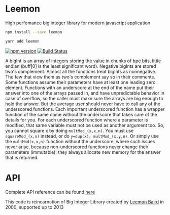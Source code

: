 # Leemon

High perfomance big integer library for modern javascript application

```bash
npm install --save leemon
```

```bash
yarn add leemon
```

[![npm version][npm-image]][npm-url]
[![Build Status][travis-image]][travis-url]


A bigInt is an array of integers storing the value in chunks of bpe bits, little endian (buff[0] is the least significant word).
Negative bigInts are stored two's complement. Almost all the functions treat bigInts as nonnegative. The few that view them as two's complement say so in their comments.
Some functions assume their parameters have at least one leading zero element.
Functions with an underscore at the end of the name put their answer into one of the arrays passed in, and have unpredictable behavior in case of overflow, so the caller must make sure the arrays are big enough to hold the answer.
But the average user should never have to call any of the underscored functions. Each important underscored function has a wrapper function of the same name without the underscore that takes care of the details for you.
For each underscored function where a parameter is modified, that same variable must not be used as another argument too.
So, you cannot square x by doing `multMod_(x,x,n)`.  You must use `squareMod_(x,n)` instead, or do `y=dup(x); multMod_(x,y,n)`.
Or simply use the `multMod(x,x,n)` function without the underscore, where such issues never arise, because non-underscored functions never change their parameters (immutable); they always allocate new memory for the answer that is returned.

# API
Complete API reference can be found [here](./API.md)

This code is reincarnation of Big Integer Library created by [Leemon Baird](https://www.leemon.com/) in 2000, supported up to 2013

[npm-url]: https://www.npmjs.org/package/leemon
[npm-image]: https://badge.fury.io/js/leemon.svg
[travis-image]: https://travis-ci.org/zerobias/leemon.svg?branch=master
[travis-url]: https://travis-ci.org/zerobias/leemon
